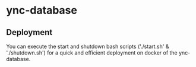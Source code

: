 # ync-database

## Deployment

You can execute the start and shutdown bash scripts ('./start.sh' & './shutdown.sh') for a quick and efficient deployment on docker of the ync-database.
